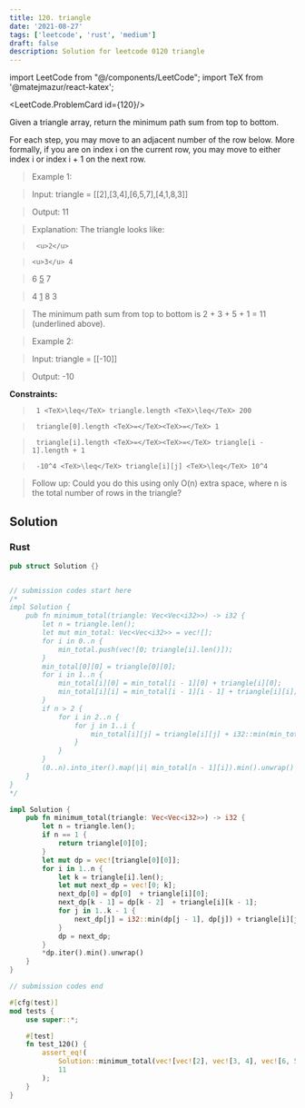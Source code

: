 ```yaml
---
title: 120. triangle
date: '2021-08-27'
tags: ['leetcode', 'rust', 'medium']
draft: false
description: Solution for leetcode 0120 triangle
---
```

import LeetCode from "@/components/LeetCode";
import TeX from '@matejmazur/react-katex';

<LeetCode.ProblemCard id={120}/>
 

  Given a triangle array, return the minimum path sum from top to bottom.

  For each step, you may move to an adjacent number of the row below. More formally, if you are on index i on the current row, you may move to either index i or index i + 1 on the next row.

   

 >   Example 1:

  

 >   Input: triangle <TeX>=</TeX> [[2],[3,4],[6,5,7],[4,1,8,3]]

 >   Output: 11

 >   Explanation: The triangle looks like:

 >      <u>2</u>

 >     <u>3</u> 4

 >    6 <u>5</u> 7

 >   4 <u>1</u> 8 3

 >   The minimum path sum from top to bottom is 2 + 3 + 5 + 1 <TeX>=</TeX> 11 (underlined above).

  

 >   Example 2:

  

 >   Input: triangle <TeX>=</TeX> [[-10]]

 >   Output: -10

  

   

  **Constraints:**

  

 >   	1 <TeX>\leq</TeX> triangle.length <TeX>\leq</TeX> 200

 >   	triangle[0].length <TeX>=</TeX><TeX>=</TeX> 1

 >   	triangle[i].length <TeX>=</TeX><TeX>=</TeX> triangle[i - 1].length + 1

 >   	-10^4 <TeX>\leq</TeX> triangle[i][j] <TeX>\leq</TeX> 10^4

  

   

 >   Follow up: Could you do this using only O(n) extra space, where n is the total number of rows in the triangle?


## Solution
### Rust
```rust
pub struct Solution {}


// submission codes start here
/*
impl Solution {
    pub fn minimum_total(triangle: Vec<Vec<i32>>) -> i32 {
        let n = triangle.len();
        let mut min_total: Vec<Vec<i32>> = vec![];
        for i in 0..n {
            min_total.push(vec![0; triangle[i].len()]);
        }
        min_total[0][0] = triangle[0][0];
        for i in 1..n {
            min_total[i][0] = min_total[i - 1][0] + triangle[i][0];
            min_total[i][i] = min_total[i - 1][i - 1] + triangle[i][i];
        }
        if n > 2 {
            for i in 2..n {
                for j in 1..i {
                    min_total[i][j] = triangle[i][j] + i32::min(min_total[i - 1][j - 1], min_total[i - 1][j]);
                }
            }    
        }
        (0..n).into_iter().map(|i| min_total[n - 1][i]).min().unwrap()
    }
}
*/

impl Solution {
    pub fn minimum_total(triangle: Vec<Vec<i32>>) -> i32 {
        let n = triangle.len();
        if n == 1 {
            return triangle[0][0];
        }
        let mut dp = vec![triangle[0][0]];
        for i in 1..n {
            let k = triangle[i].len();
            let mut next_dp = vec![0; k];
            next_dp[0] = dp[0]  + triangle[i][0];
            next_dp[k - 1] = dp[k - 2]  + triangle[i][k - 1];
            for j in 1..k - 1 {
                next_dp[j] = i32::min(dp[j - 1], dp[j]) + triangle[i][j];
            }            
            dp = next_dp;
        }
        *dp.iter().min().unwrap()
    }
}

// submission codes end

#[cfg(test)]
mod tests {
    use super::*;

    #[test]
    fn test_120() {
        assert_eq!(
            Solution::minimum_total(vec![vec![2], vec![3, 4], vec![6, 5, 7], vec![4, 1, 8, 3]]),
            11
        );
    }
}

```
